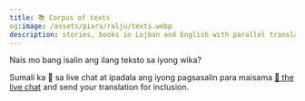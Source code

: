 ```yaml
---
title: 📚 Corpus of texts
og:image: /assets/pixra/ralju/texts.webp
description: stories, books in Lojban and English with parallel translation 
---
```


Nais mo bang isalin ang ilang teksto sa iyong wika?

Sumali ka 💬 sa live chat at ipadala ang iyong pagsasalin para maisama <a href="/tl/articles/live_chat">💬 the live chat</a> and send your translation for inclusion.

<!-- export const TEXT_preface = `Press on buttons to hide the column in the language chosen.<br />Wish to translate some text to your language?<br/>Join <a href="${discordChatUrl}">💬 the live chat</a> and send your translation for inclusion.<br/><a href="/texts/"><button class="rounded drop-shadow bg-deep-orange-300 hover:bg-deep-orange-400 focus:bg-deep-orange-400 text-white leading-normal select-none py-2 px-4">🔙 All texts</button></a>`; -->
